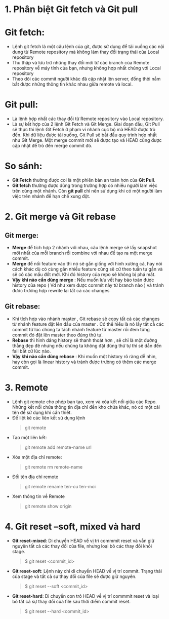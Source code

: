 # 1. Phân biệt Git fetch và Git pull
# Git fetch: 
* Lệnh git fetch là một câu lệnh của git, được sử dụng để tải xuống các nội dung từ Remote repository mà không làm thay đổi trạng thái của Local repository
* Thu thập và lưu trữ những thay đổi mới từ các branch của Remote repository về máy tính của bạn, nhưng không hợp nhất chúng với Local repository
* Theo dõi các commit người khác đã cập nhật lên server, đồng thời nắm bắt được những thông tin khác nhau giữa remote và local.

# Git pull:
* Là lệnh hợp nhất các thay đổi từ Remote repository vào Local repository.
* Là sự kết hợp của 2 lệnh Git Fetch và Git Merge. Giai đoạn đầu, Git Pull sẽ thực thi lệnh Git Fetch ở phạm vi nhánh cục bộ mà HEAD được trỏ đến. Khi dữ liệu được tải xuống, Git Pull sẽ bắt đầu quy trình hợp nhất như Git Merge. Một merge commit mới sẽ được tạo và HEAD cũng được cập nhật để trỏ đến merge commit đó.
# So sánh: 
* **Git Fetch** thường được coi là một phiên bản an toàn hơn của **Git Pull**.
* **Git fetch** thường được dùng trong trường hợp có nhiều người làm việc trên cùng một nhánh. Còn **git pull** chỉ nên sử dụng khi có một người làm việc trên nhánh để hạn chế xung đột.

# 2. Git merge và Git rebase
## Git merge:
* **Merge** để tích hợp 2 nhánh với nhau, câu lệnh merge sẽ lấy snapshot mới nhất của mỗi branch rồi combine với nhau để tạo ra một merge commit.
* **Merge** để nối feature vào thì nó sẽ gần giống với hình xương cá, hay nói cách khác dù có cùng gắn nhiều feature cũng sẽ cứ theo tuần tự gắn và sẽ có các mấu đốt mới. Khi đó history của repo sẽ không bị phá mất.
* **Vậy khi nào cần dùng merge** : Nếu muốn lưu vết hay bảo toàn được history của repo ( Vd như xem được commit này từ branch nào ) và tránh đươc trường hợp rewrite lại tất cả các changes
## Git rebase:
* Khi tích hợp vào nhánh master , Git rebase sẽ copy tất cả các changes từ nhánh feature đặt lên đầu của master . Có thể hiểu là nó lấy tất cả các commit từ lúc chúng ta tách nhánh feature từ master rồi đem từng commit đó đặt lên master theo đúng thứ tự.
* **Rebase** thì hình dáng history sẽ thanh thoát hơn , sẽ chỉ là một đường thẳng đẹp đẽ nhưng nếu chúng ta không đặt đúng thứ tự thì sẽ dẫn đến fail bất cứ lúc nào.
* **Vậy khi nào cần dùng rebase** : Khi muốn một history rõ ràng dễ nhìn, hay còn gọi là linear history và tránh được trường có thêm các merge commit.

# 3. Remote
* Lệnh git remote cho phép bạn tạo, xem và xóa kết nối giữa các Repo. Những kết nối chứa thông tin địa chỉ đến kho chứa khác, nó có một cái tên để sử dụng khi cần thiết.
* Để liệt kê các liên kết sử dụng lệnh
    >git remote
* Tạo một liên kết:
    >git remote add remote-name url
* Xóa một địa chỉ remote:
    >git remote rm remote-name
* Đổi tên địa chỉ remote
    >git remote rename ten-cu ten-moi
* Xem thông tin về Remote
    >git remote show origin

# 4. Git reset –soft, mixed và hard
* **Git reset-mixed**: Di chuyển HEAD về vị trí commmit reset và vẫn giữ nguyên tất cả các thay đổi của file, nhưng loại bỏ các thay đổi khỏi stage.
    >$ git reset <commit_id>
* **Git reset-soft**: Lệnh này chỉ di chuyển HEAD về vị trí commit. Trạng thái của stage và tất cả sự thay đổi của file sẽ được giữ nguyên.
    >$ git reset --soft <commit_id>
* **Git reset-hard**: Di chuyển con trỏ HEAD về vị trí commmit reset và loại bỏ tất cả sự thay đổi của file sau thời điểm commit reset.
    >$ git reset --hard <commit_id>
